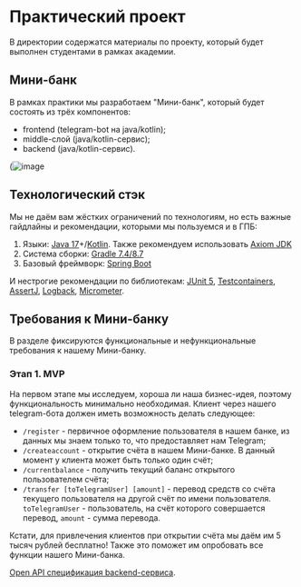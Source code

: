 # Практический проект

В директории содержатся материалы по проекту, который будет выполнен студентами в рамках академии.

## Мини-банк

В рамках практики мы разработаем "Мини-банк", который будет состоять из трёх компонентов:
- frontend (telegram-bot на java/kotlin);
- middle-слой (java/kotlin-сервис);
- backend (java/kotlin-сервис).

(![image](https://github.com/AvyGM007/avy-telegram-bot/assets/100993079/3a6d4c40-fb9b-40de-8b87-00b7bcaffe67)


## Технологический стэк

Мы не даём вам жёстких ограничений по технологиям, но есть важные гайдлайны и рекомендации, которыми мы пользуемся и в ГПБ:
1. Языки: [Java 17](https://www.java.com/ru/)+/[Kotlin](https://kotlinlang.org/). Также рекомендуем использовать [Axiom JDK](https://axiomjdk.ru/pages/downloads/#/java-17-lts)
2. Система сборки: [Gradle 7.4/8.7](https://gradle.org/)
3. Базовый фреймворк: [Spring Boot](https://spring.io/projects/spring-boot)

И нестрогие рекомендации по библиотекам: [JUnit 5](https://junit.org/junit5/), [Testcontainers](https://testcontainers.com/), [AssertJ](https://assertj.github.io/doc/), [Logback](https://logback.qos.ch/), [Micrometer](https://micrometer.io/).

## Требования к Мини-банку

В разделе фиксируются функциональные и нефункциональные требования к нашему Мини-банку.

### Этап 1. MVP

На первом этапе мы исследуем, хороша ли наша бизнес-идея, поэтому функциональность минимально необходимая.
Клиент через нашего telegram-бота должен иметь возможность делать следующее:
- `/register` - первичное оформление пользователя в нашем банке, из данных мы знаем только то, что предоставляет нам Telegram;
- `/createaccount` - открытие счёта в нашем Мини-банке. В данный момент у клиента может быть только один счёт;
- `/currentbalance` - получить текущий баланс открытого пользователем счёта;
- `/transfer [toTelegramUser] [amount]` - перевод средств со счёта текущего пользователя на другой счёт по имени пользователя. `toTelegramUser` - пользователь, на счёт которого совершается перевод, `amount` - сумма перевода.

Кстати, для привлечения клиентов при открытии счёта мы даём им 5 тысяч рублей бесплатно! Также это поможет им опробовать все
функции нашего Мини-банка.

[Open API спецификация backend-сервиса](./openapi.yaml).
